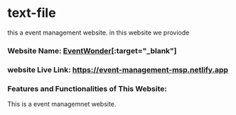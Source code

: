 # text-file
this a event management website. in this website we proviode 
### Website Name: [EventWonder](https://event-management-msp.netlify.app/)[:target="_blank"]

### website Live Link: https://event-management-msp.netlify.app

### Features and Functionalities of This Website: 

This is a event managemnet website. 

